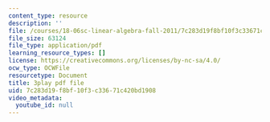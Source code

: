 ```yaml
---
content_type: resource
description: ''
file: /courses/18-06sc-linear-algebra-fall-2011/7c283d19f8bf10f3c33671c420bd1908_8o5Cmfpeo6g.pdf
file_size: 63124
file_type: application/pdf
learning_resource_types: []
license: https://creativecommons.org/licenses/by-nc-sa/4.0/
ocw_type: OCWFile
resourcetype: Document
title: 3play pdf file
uid: 7c283d19-f8bf-10f3-c336-71c420bd1908
video_metadata:
  youtube_id: null
---
```

